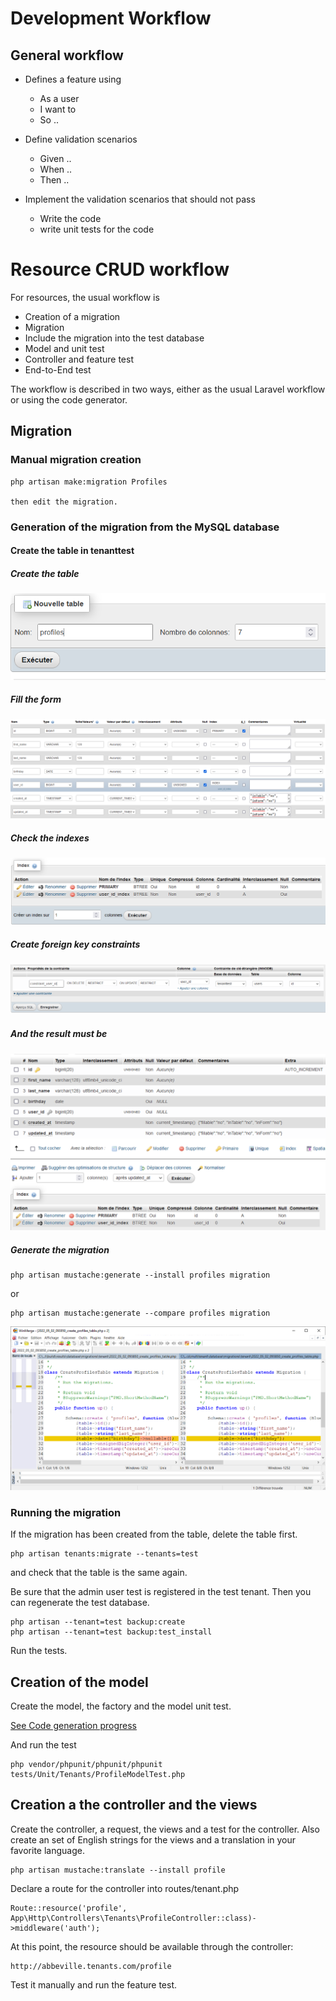 # Development Workflow


## General workflow

* Defines a feature using
  * As a user
  * I want to 
  * So ..
  
* Define validation scenarios
  * Given ..
  * When ..
  * Then ..
  
* Implement the validation scenarios that should not pass
  * Write the code
  * write unit tests for the code

  
# Resource CRUD workflow

For resources, the usual workflow is

* Creation of a migration
* Migration
* Include the migration into the test database
* Model and unit test
* Controller and feature test
* End-to-End test

The workflow is described in two ways, either as the usual Laravel workflow or using the code generator.

## Migration

### Manual migration creation

    php artisan make:migration Profiles
    
    then edit the migration.

### Generation of the migration from the MySQL database

#### Create the table in tenanttest
   
##### Create the table
   
![New table](images/new_table.PNG?raw=true "How to create a table")
    
##### Fill the form
    
![Table creation form](images/creation_form.PNG?raw=true "Creation form")

##### Check the indexes

![Indexes](images/indexes.PNG?raw=true "Indexes")
 
##### Create foreign key constraints

![Constraints](images/create_constraint.PNG?raw=true "Constraints")

#####  And the result must be

![Alt text](images/phpmyadmin_table_structure.PNG?raw=true "Title")

##### Generate the migration

    php artisan mustache:generate --install profiles migration
    
or

    php artisan mustache:generate --compare profiles migration
    
![WinMerge](images/WinMerge.PNG?raw=true "WinMerge")
    
### Running the migration

If the migration has been created from the table, delete the table first.

    php artisan tenants:migrate --tenants=test
    
and check that the table is the same again.

Be sure that the admin user test is registered in the test tenant. Then you can regenerate
the test database.

    php artisan --tenant=test backup:create
    php artisan --tenant=test backup:test_install

Run the tests.

## Creation of the model

Create the model, the factory and the model unit test.

[See Code generation progress](./code_generation_progress.md)

And run the test

    php vendor/phpunit/phpunit/phpunit  tests/Unit/Tenants/ProfileModelTest.php

## Creation a the controller and the views

Create the controller, a request, the views and a test for the controller. Also create an set of English strings for the views and a translation in your favorite language.

    php artisan mustache:translate --install profile 

Declare a route for the controller into routes/tenant.php
    
    Route::resource('profile', App\Http\Controllers\Tenants\ProfileController::class)->middleware('auth');
    
At this point, the resource should be available through the controller:

    http://abbeville.tenants.com/profile
    
Test it manually and run the feature test.


